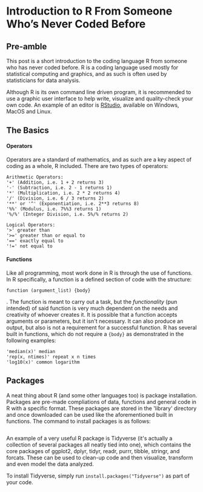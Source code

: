 # Introduction to R From Someone Who’s Never Coded Before

## Pre-amble


This post is a short introduction to the coding language R from someone who has
never coded before. R is a coding language used mostly for statistical
computing
and graphics, and as such is often used by statisticians for data analysis.

Although R is its own command line driven program, it is recommended to use a
graphic user interface to help write, visualize and quality-check your own
code.
 An example of an editor is [RStudio](https://rstudio.com/), available on
  Windows, MacOS and Linux.


## The Basics

#### Operators
Operators are a standard of mathematics, and as such are a key aspect of
coding
as a whole, R included. There are two types of operators:
```
Arithmetic Operators:
'+' (Addition, i.e. 1 + 2 returns 3)
'-' (Subtraction, i.e. 2 - 1 returns 1)
'*' (Multiplication, i.e. 2 * 2 returns 4)
'/' (Division, i.e. 6 / 3 returns 2)
'**' or '^' (Exponentiation, i.e. 2**3 returns 8)
'%%' (Modulus, i.e. 7%%3 returns 1)
'%/%' (Integer Division, i.e. 5%/% returns 2)

Logical Operators:
'>' greater than
'>=' greater than or equal to
'==' exactly equal to
'!=' not equal to
```

#### Functions
Like all programming, most work done in R is through the use of functions. In
R specifically, a function is a defined section of code with the structure:
```
function (argument_list) {body}
```
. The function is meant to carry out a
task, but the *functionality* (pun intended) of said function is very much
dependent on the needs and creativity of whoever creates it. It is possible
that
a function accepts arguments or parameters, but it isn't necessary. It can
also
produce an output, but also is not a requirement for a successful function. R
has several built in functions, which do not require a ```{body}``` as
 demonstrated in the following examples:
 ```
'median(x)' median
'rep(x, ntimes)' repeat x n times
'log10(x)' common logarithm
```


## Packages
A neat thing about R (and some other languages too) is package installation.
Packages are pre-made compliations of data, functions and general code in R
with
a specific format. These packages are stored in the 'library' directory and
once downloaded can be used like the aforementioned built in functions. The
command to install packages is as follows:
```install.packages("Package_Name")
```
An example of a very useful R package is Tidyverse (it's actually a collection
of several packages all neatly tied into one), which contains the core packages
of ggplot2, dplyr, tidyr, readr, purrr, tibble, stringr, and forcats. These
can be used to clean-up code and then visualize, transform and even model the
data analyzed.

To install Tidyverse, simply run ```install.packages("Tidyverse")``` as part of
your code.
